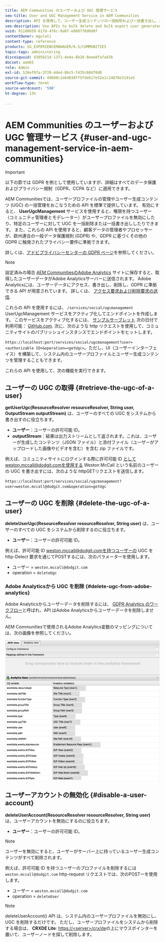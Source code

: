 ```yaml
---
title: AEM Communities のユーザーおよび UGC 管理サービス
seo-title: User and UGC Management Service in AEM Communities
description: API を使用して、ユーザー生成コンテンツの一括削除および一括書き出し、ユーザーアカウントの無効化をおこないます。
seo-description: Use APIs to bulk delete and bulk export user generated content, and disable user account.
uuid: 91180659-617d-4f6c-9a07-e680770d0d8f
contentOwner: mgulati
content-type: reference
products: SG_EXPERIENCEMANAGER/6.5/COMMUNITIES
topic-tags: administering
discoiquuid: d305821d-1371-4e4a-8b28-8eee8fafa43b
docset: aem65
role: Admin
exl-id: 526ef0fa-3f20-4de4-8bc5-f435c60df0d0
source-git-commit: 49688c1e64038ff5fde617e52e1c14878e3191e5
workflow-type: tm+mt
source-wordcount: '590'
ht-degree: 13%

---
```


# AEM Communities のユーザーおよび UGC 管理サービス {#user-and-ugc-management-service-in-aem-communities}

>[!IMPORTANT]
>
>以下の節では GDPR を例として使用していますが、詳細はすべてのデータ保護およびプライバシー規制（GDPR、CCPA など）に適用できます。

AEM Communitiesでは、ユーザープロファイルの管理やユーザー生成コンテンツ (UGC) の一括管理をおこなうための API を標準で提供しています。 有効にすると、 **UserUgcManagement** サービスを使用すると、権限を持つユーザー（コミュニティ管理者とモデレーター）がユーザープロファイルを無効にしたり、特定のユーザーに対して UGC を一括削除または一括書き出ししたりできます。 また、これらの API を使用すると、顧客データの管理者やプロセッサーが、欧州連合の一般データ保護規則 (GDPR) や、GDPR に基づくその他の GDPR に触発されたプライバシー要件に準拠できます。

詳しくは、[アドビプライバシーセンターの GDPR ページ](https://www.adobe.com/jp/privacy/general-data-protection-regulation.html)を参照してください。

>[!NOTE]
>
>設定済みの場合 [AEM CommunitiesのAdobe Analytics](/help/communities/analytics.md) サイトに保存すると、取得したユーザーデータがAdobe Analyticsサーバーに送信されます。 Adobe Analyticsには、ユーザーデータにアクセス、書き出し、削除し、GDPR に準拠できる API が用意されています。 詳しくは、 [アクセス要求および削除要求の送信](https://experienceleague.adobe.com/docs/analytics/admin/data-governance/gdpr-submit-access-delete.html).

これらの API を使用するには、 `/services/social/ugcmanagement` UserUgcManagement サービスをアクティブ化してエンドポイントを作成します。 このサービスをアクティブ化するには、 [サンプルサーブレット](https://github.com/Adobe-Marketing-Cloud/aem-communities-ugc-migration/tree/main/bundles/communities-ugc-management-servlet) 次の日付で利用可能： [GitHub.com](https://github.com/Adobe-Marketing-Cloud/aem-communities-ugc-migration/tree/main/bundles/communities-ugc-management-servlet). 次に、次のような http リクエストを使用して、コミュニティサイトのパブリッシュインスタンスでエンドポイントをヒットします。

`https://localhost:port/services/social/ugcmanagement?user=<authorizable ID>&operation=<getUgc>`。ただし、UI（ユーザーインターフェイス）を構築して、システム内のユーザープロファイルとユーザー生成コンテンツを管理することもできます。

これらの API を使用して、次の機能を実行できます。

## ユーザーの UGC の取得 {#retrieve-the-ugc-of-a-user}

**getUserUgc(ResourceResolver resourceResolver, String user, OutputStream outputStream)** は、ユーザーのすべての UGC をシステムから書き出すのに役立ちます。

* **ユーザー**：ユーザーの許可可能 ID。
* **outputStream**：結果は出力ストリームとして返されます。これは、ユーザーが生成したコンテンツ（JSON ファイル）と添付ファイル（ユーザーがアップロードした画像やビデオを含む）を含む zip ファイルです。

例えば、コミュニティサイトにログインする際に許可可能 ID としてweston.mccall@dodgit.comを使用する Weston McCall という名前のユーザーの UGC を書き出すには、次のような httpGETリクエストを送信します。

`https://localhost:port/services/social/ugcmanagement?user=weston.mccall@dodgit.com&operation=getUgc`

## ユーザーの UGC を削除 {#delete-the-ugc-of-a-user}

**deleteUserUgc(ResourceResolver resourceResolver, String user)** は、ユーザーのすべての UGC をシステムから削除するのに役立ちます。

* **ユーザー**：ユーザーの許可可能 ID。

例えば、許可可能 ID weston.mccall@dodgit.comを持つユーザーの UGC を http-Delect 要求を通じてPOSTするには、次のパラメーターを使用します。

* ユーザー = `weston.mccall@dodgit.com`
* operation = `deleteUgc`

### Adobe Analyticsから UGC を削除 {#delete-ugc-from-adobe-analytics}

Adobe Analyticsからユーザーデータを削除するには、 [GDPR Analytics のワークフロー](https://experienceleague.adobe.com/docs/analytics/admin/data-governance/an-gdpr-workflow.html?lang=ja)と呼ばれ、API はAdobe Analyticsからユーザーデータを削除しません。

AEM Communitiesで使用されるAdobe Analytics変数のマッピングについては、次の画像を参照してください。

![Adobe AnalyticsでのAEM communities 変数マッピング](assets/analytics-communities-mapping.png)

## ユーザーアカウントの無効化 {#disable-a-user-account}

**deleteUserAccount(ResourceResolver resourceResolver, String user)** は、ユーザーアカウントを無効にするのに役立ちます。

* **ユーザー**：ユーザーの許可可能 ID。

>[!NOTE]
>
>ユーザーを無効にすると、ユーザーがサーバー上に持っているユーザー生成コンテンツがすべて削除されます。

例えば、許可可能 ID を持つユーザーのプロファイルを削除するには `weston.mccall@dodgit.com` http-request リクエストでは、次のPOSTーを使用します。

* ユーザー = `weston.mccall@dodgit.com`
* operation = `deleteUser`

>[!NOTE]
>
>deleteUserAccount() API は、システム内のユーザープロファイルを無効にし、UGC を削除するだけです。 ただし、ユーザープロファイルをシステムから削除する場合は、 **CRXDE Lite**: [https://&lt;server>/crx/de](https://localhost:4502/crx/de)の上にマウスポインターを置いて、ユーザーノードを探して削除します。
